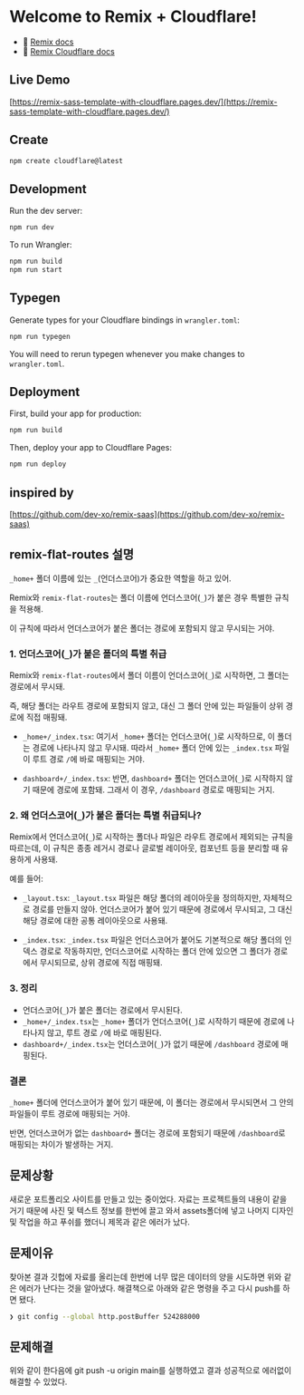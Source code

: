 # Welcome to Remix + Cloudflare!

- 📖 [Remix docs](https://remix.run/docs)
- 📖 [Remix Cloudflare docs](https://remix.run/guides/vite#cloudflare)

## Live Demo

[https://remix-sass-template-with-cloudflare.pages.dev/](https://remix-sass-template-with-cloudflare.pages.dev/)

## Create

```sh
npm create cloudflare@latest
```

## Development

Run the dev server:

```sh
npm run dev
```

To run Wrangler:

```sh
npm run build
npm run start
```

## Typegen

Generate types for your Cloudflare bindings in `wrangler.toml`:

```sh
npm run typegen
```

You will need to rerun typegen whenever you make changes to `wrangler.toml`.

## Deployment

First, build your app for production:

```sh
npm run build
```

Then, deploy your app to Cloudflare Pages:

```sh
npm run deploy
```

## inspired by

[https://github.com/dev-xo/remix-saas](https://github.com/dev-xo/remix-saas)

## remix-flat-routes 설명

`_home+` 폴더 이름에 있는 `_`(언더스코어)가 중요한 역할을 하고 있어.

Remix와 `remix-flat-routes`는 폴더 이름에 언더스코어(`_`)가 붙은 경우 특별한 규칙을 적용해.

이 규칙에 따라서 언더스코어가 붙은 폴더는 경로에 포함되지 않고 무시되는 거야.

### 1. 언더스코어(`_`)가 붙은 폴더의 특별 취급

Remix와 `remix-flat-routes`에서 폴더 이름이 언더스코어(`_`)로 시작하면, 그 폴더는 경로에서 무시돼.

즉, 해당 폴더는 라우트 경로에 포함되지 않고, 대신 그 폴더 안에 있는 파일들이 상위 경로에 직접 매핑돼.

- `_home+/_index.tsx`: 여기서 `_home+` 폴더는 언더스코어(`_`)로 시작하므로, 이 폴더는 경로에 나타나지 않고 무시돼. 따라서 `_home+` 폴더 안에 있는 `_index.tsx` 파일이 루트 경로 `/`에 바로 매핑되는 거야.

- `dashboard+/_index.tsx`: 반면, `dashboard+` 폴더는 언더스코어(`_`)로 시작하지 않기 때문에 경로에 포함돼. 그래서 이 경우, `/dashboard` 경로로 매핑되는 거지.

### 2. 왜 언더스코어(`_`)가 붙은 폴더는 특별 취급되나?

Remix에서 언더스코어(`_`)로 시작하는 폴더나 파일은 라우트 경로에서 제외되는 규칙을 따르는데, 이 규칙은 종종 레거시 경로나 글로벌 레이아웃, 컴포넌트 등을 분리할 때 유용하게 사용돼.

예를 들어:

- `_layout.tsx`: `_layout.tsx` 파일은 해당 폴더의 레이아웃을 정의하지만, 자체적으로 경로를 만들지 않아. 언더스코어가 붙어 있기 때문에 경로에서 무시되고, 그 대신 해당 경로에 대한 공통 레이아웃으로 사용돼.

- `_index.tsx`: `_index.tsx` 파일은 언더스코어가 붙어도 기본적으로 해당 폴더의 인덱스 경로로 작동하지만, 언더스코어로 시작하는 폴더 안에 있으면 그 폴더가 경로에서 무시되므로, 상위 경로에 직접 매핑돼.

### 3. 정리

- 언더스코어(`_`)가 붙은 폴더는 경로에서 무시된다.
- `_home+/_index.tsx`는 `_home+` 폴더가 언더스코어(`_`)로 시작하기 때문에 경로에 나타나지 않고, 루트 경로 `/`에 바로 매핑된다.
- `dashboard+/_index.tsx`는 언더스코어(`_`)가 없기 때문에 `/dashboard` 경로에 매핑된다.

### 결론
`_home+` 폴더에 언더스코어가 붙어 있기 때문에, 이 폴더는 경로에서 무시되면서 그 안의 파일들이 루트 경로에 매핑되는 거야.

반면, 언더스코어가 없는 `dashboard+` 폴더는 경로에 포함되기 때문에 `/dashboard`로 매핑되는 차이가 발생하는 거지.

## 문제상황
새로운 포트폴리오 사이트를 만들고 있는 중이었다. 자료는 프로젝트들의 내용이 같을 거기 때문에 사진 및 텍스트 정보를 한번에 끌고 와서 assets폴더에 넣고 나머지 디자인 및 작업을 하고 푸쉬를 했더니 제목과 같은 에러가 났다.

## 문제이유
찾아본 결과 깃헙에 자료를 올리는데 한번에 너무 많은 데이터의 양을 시도하면 위와 같은 에러가 난다는 것을 알아냈다. 해결책으로 아래와 같은 명령을 주고 다시 push를 하면 됐다.

```sh
❯ git config --global http.postBuffer 524288000             
```

## 문제해결
위와 같이 한다음에 git push -u origin main를 실행하였고 결과 성공적으로 에러없이 해결할 수 있었다.
